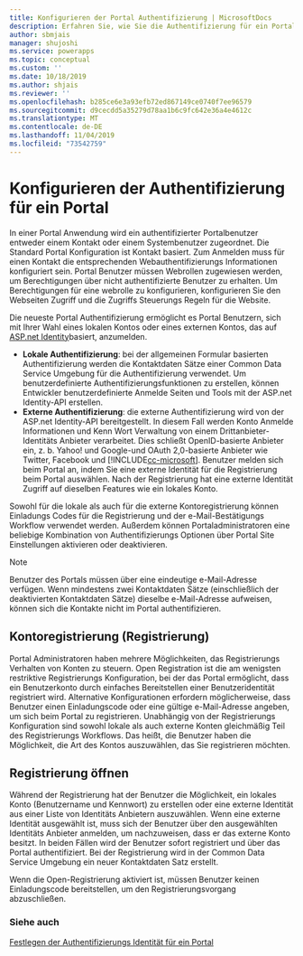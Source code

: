 ```yaml
---
title: Konfigurieren der Portal Authentifizierung | MicrosoftDocs
description: Erfahren Sie, wie Sie die Authentifizierung für ein Portal konfigurieren.
author: sbmjais
manager: shujoshi
ms.service: powerapps
ms.topic: conceptual
ms.custom: ''
ms.date: 10/18/2019
ms.author: shjais
ms.reviewer: ''
ms.openlocfilehash: b285ce6e3a93efb72ed867149ce0740f7ee96579
ms.sourcegitcommit: d9cecdd5a35279d78aa1b6c9fc642e36a4e4612c
ms.translationtype: MT
ms.contentlocale: de-DE
ms.lasthandoff: 11/04/2019
ms.locfileid: "73542759"
---
```

# <a name="configure-portal-authentication"></a>Konfigurieren der Authentifizierung für ein Portal

In einer Portal Anwendung wird ein authentifizierter Portalbenutzer entweder einem Kontakt oder einem Systembenutzer zugeordnet. Die Standard Portal Konfiguration ist Kontakt basiert. Zum Anmelden muss für einen Kontakt die entsprechenden Webauthentifizierungs Informationen konfiguriert sein. Portal Benutzer müssen Webrollen zugewiesen werden, um Berechtigungen über nicht authentifizierte Benutzer zu erhalten. Um Berechtigungen für eine webrolle zu konfigurieren, konfigurieren Sie den Webseiten Zugriff und die Zugriffs Steuerungs Regeln für die Website.

Die neueste Portal Authentifizierung ermöglicht es Portal Benutzern, sich mit Ihrer Wahl eines lokalen Kontos oder eines externen Kontos, das auf [ASP.net Identity](https://www.asp.net/identity)basiert, anzumelden.   

- **Lokale Authentifizierung**: bei der allgemeinen Formular basierten Authentifizierung werden die Kontaktdaten Sätze einer Common Data Service Umgebung für die Authentifizierung verwendet. Um benutzerdefinierte Authentifizierungsfunktionen zu erstellen, können Entwickler benutzerdefinierte Anmelde Seiten und Tools mit der ASP.net Identity-API erstellen.
- **Externe Authentifizierung**: die externe Authentifizierung wird von der ASP.net Identity-API bereitgestellt. In diesem Fall werden Konto Anmelde Informationen und Kenn Wort Verwaltung von einem Drittanbieter-Identitäts Anbieter verarbeitet. Dies schließt OpenID-basierte Anbieter ein, z. b. Yahoo! und Google-und OAuth 2,0-basierte Anbieter wie Twitter, Facebook und [!INCLUDE[cc-microsoft](../../../includes/cc-microsoft.md)]. Benutzer melden sich beim Portal an, indem Sie eine externe Identität für die Registrierung beim Portal auswählen. Nach der Registrierung hat eine externe Identität Zugriff auf dieselben Features wie ein lokales Konto. 

Sowohl für die lokale als auch für die externe Kontoregistrierung können Einladungs Codes für die Registrierung und der e-Mail-Bestätigungs Workflow verwendet werden. Außerdem können Portaladministratoren eine beliebige Kombination von Authentifizierungs Optionen über Portal Site Einstellungen aktivieren oder deaktivieren.

> [!NOTE]
> Benutzer des Portals müssen über eine eindeutige e-Mail-Adresse verfügen. Wenn mindestens zwei Kontaktdaten Sätze (einschließlich der deaktivierten Kontaktdaten Sätze) dieselbe e-Mail-Adresse aufweisen, können sich die Kontakte nicht im Portal authentifizieren.

## <a name="account-sign-up-registration"></a>Kontoregistrierung (Registrierung)

Portal Administratoren haben mehrere Möglichkeiten, das Registrierungs Verhalten von Konten zu steuern. Open Registration ist die am wenigsten restriktive Registrierungs Konfiguration, bei der das Portal ermöglicht, dass ein Benutzerkonto durch einfaches Bereitstellen einer Benutzeridentität registriert wird. Alternative Konfigurationen erfordern möglicherweise, dass Benutzer einen Einladungscode oder eine gültige e-Mail-Adresse angeben, um sich beim Portal zu registrieren. Unabhängig von der Registrierungs Konfiguration sind sowohl lokale als auch externe Konten gleichmäßig Teil des Registrierungs Workflows. Das heißt, die Benutzer haben die Möglichkeit, die Art des Kontos auszuwählen, das Sie registrieren möchten.

## <a name="open-registration"></a>Registrierung öffnen

Während der Registrierung hat der Benutzer die Möglichkeit, ein lokales Konto (Benutzername und Kennwort) zu erstellen oder eine externe Identität aus einer Liste von Identitäts Anbietern auszuwählen. Wenn eine externe Identität ausgewählt ist, muss sich der Benutzer über den ausgewählten Identitäts Anbieter anmelden, um nachzuweisen, dass er das externe Konto besitzt. In beiden Fällen wird der Benutzer sofort registriert und über das Portal authentifiziert. Bei der Registrierung wird in der Common Data Service Umgebung ein neuer Kontaktdaten Satz erstellt.

Wenn die Open-Registrierung aktiviert ist, müssen Benutzer keinen Einladungscode bereitstellen, um den Registrierungsvorgang abzuschließen.

### <a name="see-also"></a>Siehe auch

[Festlegen der Authentifizierungs Identität für ein Portal](set-authentication-identity.md)  

